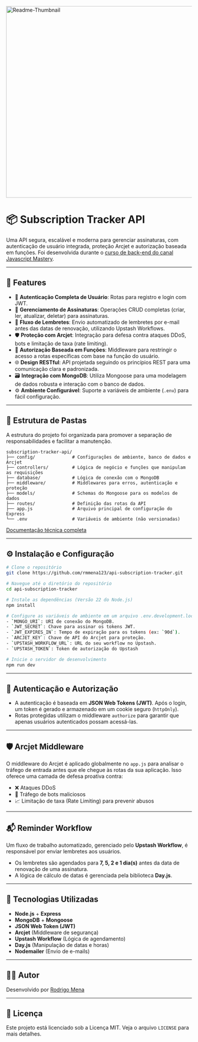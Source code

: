 <img width="1800" height="520" alt="Readme-Thumbnail" src="https://github.com/user-attachments/assets/b154b7a8-9dfb-40ac-b246-dd50aaa6fd8a" />

# 📦 Subscription Tracker API


Uma API segura, escalável e moderna para gerenciar assinaturas, com autenticação de usuário integrada, proteção Arcjet e autorização baseada em funções. Foi desenvolvida durante o [curso de back-end do canal Javascript Mastery](https://www.youtube.com/watch?v=rOpEN1JDaD0).

---

## 🚀 Features

- 🔐 **Autenticação Completa de Usuário**: Rotas para registro e login com JWT.
- 🧾 **Gerenciamento de Assinaturas**: Operações CRUD completas (criar, ler, atualizar, deletar) para assinaturas.
- 🧠 **Fluxo de Lembretes**: Envio automatizado de lembretes por e-mail antes das datas de renovação, utilizando Upstash Workflows.
- 🛡️ **Proteção com Arcjet**: Integração para defesa contra ataques DDoS, bots e limitação de taxa (rate limiting).
- 🧪 **Autorização Baseada em Funções**: Middleware para restringir o acesso a rotas específicas com base na função do usuário.
- 🌐 **Design RESTful**: API projetada seguindo os princípios REST para uma comunicação clara e padronizada.
- 🗃️ **Integração com MongoDB**: Utiliza Mongoose para uma modelagem de dados robusta e interação com o banco de dados.
- ⚙️ **Ambiente Configurável**: Suporte a variáveis de ambiente (`.env`) para fácil configuração.

---

## 📁 Estrutura de Pastas

A estrutura do projeto foi organizada para promover a separação de responsabilidades e facilitar a manutenção.

```
subscription-tracker-api/
├── config/              # Configurações de ambiente, banco de dados e Arcjet
├── controllers/         # Lógica de negócio e funções que manipulam as requisições
├── database/            # Lógica de conexão com o MongoDB
├── middleware/          # Middlewares para erros, autenticação e proteção
├── models/              # Schemas do Mongoose para os modelos de dados
├── routes/              # Definição das rotas da API
├── app.js               # Arquivo principal de configuração do Express
└── .env                 # Variáveis de ambiente (não versionadas)
```

[Documentação técnica completa](https://rmmena123.notion.site/Subscription-Tracker-API-2365a575c33f804991c8dffb379a8c16)

---

## ⚙️ Instalação e Configuração

```bash
# Clone o repositório
git clone https://github.com/rmmena123/api-subscription-tracker.git

# Navegue até o diretório do repositório
cd api-subscription-tracker

# Instale as dependências (Versão 22 do Node.js)
npm install

# Configure as variáveis de ambiente em um arquivo .env.development.local
- `MONGO_URI`: URI de conexão do MongoDB.
- `JWT_SECRET`: Chave para assinar os tokens JWT.
- `JWT_EXPIRES_IN`: Tempo de expiração para os tokens (ex: `90d`).
- `ARCJET_KEY`: Chave de API do Arcjet para proteção.
- `UPSTASH_WORKFLOW_URL`: URL do seu workflow no Upstash.
- `UPSTASH_TOKEN`: Token de autorização do Upstash

# Inicie o servidor de desenvolvimento
npm run dev
```

---

## 🔐 Autenticação e Autorização

- A autenticação é baseada em **JSON Web Tokens (JWT)**. Após o login, um token é gerado e armazenado em um cookie seguro (`httpOnly`).
- Rotas protegidas utilizam o middleware `authorize` para garantir que apenas usuários autenticados possam acessá-las.

---

## 🛡️ Arcjet Middleware

O middleware do Arcjet é aplicado globalmente no `app.js` para analisar o tráfego de entrada antes que ele chegue às rotas da sua aplicação. Isso oferece uma camada de defesa proativa contra:

- ❌ Ataques DDoS
- 🤖 Tráfego de bots maliciosos
- 📈 Limitação de taxa (Rate Limiting) para prevenir abusos

---

## 📬 Reminder Workflow

Um fluxo de trabalho automatizado, gerenciado pelo **Upstash Workflow**, é responsável por enviar lembretes aos usuários.

- Os lembretes são agendados para **7, 5, 2 e 1 dia(s)** antes da data de renovação de uma assinatura.
- A lógica de cálculo de datas é gerenciada pela biblioteca **Day.js**.

---

## 🧰 Tecnologias Utilizadas

- **Node.js** + **Express**
- **MongoDB** + **Mongoose**
- **JSON Web Token (JWT)**
- **Arcjet** (Middleware de segurança)
- **Upstash Workflow** (Lógica de agendamento)
- **Day.js** (Manipulação de datas e horas)
- **Nodemailer** (Envio de e-mails)

---

## 👨‍💻 Autor

Desenvolvido por [Rodrigo Mena](https://github.com/rmmena123)

---

## 📝 Licença

Este projeto está licenciado sob a Licença MIT. Veja o arquivo `LICENSE` para mais detalhes.
